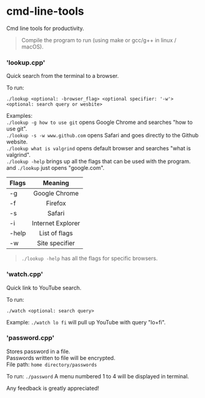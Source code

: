 # cmd-line-tools

Cmd line tools for productivity.

> Compile the program to run (using make or gcc/g++ in linux / macOS).

### 'lookup.cpp'

Quick search from the terminal to a browser.

To run:

```
./lookup <optional: -browser_flag> <optional specifier: '-w'> <optional: search query or wesbite>
```

Examples:\
`./lookup -g how to use git` opens Google Chrome and searches "how to use git".\
`./lookup -s -w www.github.com` opens Safari and goes directly to the Github website.\
`./lookup what is valgrind` opens default browser and searches "what is valgrind".\
`./lookup -help` brings up all the flags that can be used with the program.\
and `./lookup` just opens "google.com".


| Flags         | Meaning       |
| ------------- |:-------------:|
| -g            | Google Chrome |
| -f            | Firefox       |
| -s            | Safari        |
| -i            | Internet Explorer |
| -help         | List of flags |
| -w            | Site specifier|


> `./lookup -help` has all the flags for specific browsers.

### 'watch.cpp'

Quick link to YouTube search.

To run:

```
./watch <optional: search query>
```
Example: `./watch lo fi` will pull up YouTube with query "lo+fi".

### 'password.cpp'

Stores password in a file.\
Passwords written to file will be encrypted.\
File path: `home directory/passwords`

To run: `./password`
A menu numbered 1 to 4 will be displayed in terminal.

Any feedback is greatly appreciated!
